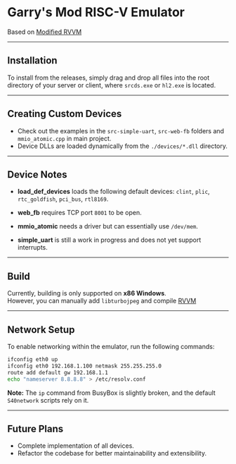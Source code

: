 # Garry's Mod RISC-V Emulator

Based on [Modified RVVM](https://github.com/SmileDoge/RVVM/tree/gmod)

---

## Installation

To install from the releases, simply drag and drop all files into the root directory of your server or client, where `srcds.exe` or `hl2.exe` is located.

---

## Creating Custom Devices

- Check out the examples in the `src-simple-uart`, `src-web-fb` folders and `mmio_atomic.cpp` in main project.
- Device DLLs are loaded dynamically from the `./devices/*.dll` directory.

---


## Device Notes

* **load\_def\_devices** loads the following default devices: `clint`, `plic`, `rtc_goldfish`, `pci_bus`, `rtl8169`.

* **web\_fb** requires TCP port `8001` to be open.

* **mmio\_atomic** needs a driver but can essentially use `/dev/mem`.

* **simple\_uart** is still a work in progress and does not yet support interrupts.

---

## Build

Currently, building is only supported on **x86 Windows**.  
However, you can manually add `libturbojpeg` and compile [RVVM](https://github.com/SmileDoge/RVVM/tree/gmod)

---

## Network Setup

To enable networking within the emulator, run the following commands:

```sh
ifconfig eth0 up
ifconfig eth0 192.168.1.100 netmask 255.255.255.0
route add default gw 192.168.1.1
echo "nameserver 8.8.8.8" > /etc/resolv.conf
```

**Note:**
The `ip` command from BusyBox is slightly broken, and the default `S40network` scripts rely on it.

---

## Future Plans

- Complete implementation of all devices.  
- Refactor the codebase for better maintainability and extensibility.

